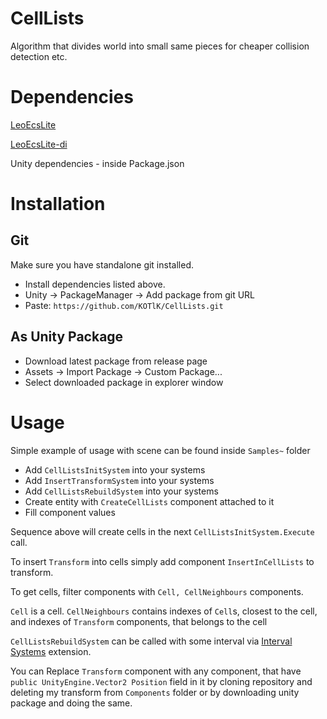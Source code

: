 # CellLists
Algorithm that divides world into small same pieces for cheaper collision detection etc.

# Dependencies
[LeoEcsLite](https://github.com/Leopotam/ecslite)

[LeoEcsLite-di](https://github.com/Leopotam/ecslite-di)

Unity dependencies - inside Package.json
# Installation
## Git

Make sure you have standalone git installed.

- Install dependencies listed above.
- Unity -> PackageManager -> Add package from git URL
- Paste: ``` https://github.com/KOTlK/CellLists.git ```

## As Unity Package

- Download latest package from release page
- Assets -> Import Package -> Custom Package...
- Select downloaded package in explorer window


# Usage

Simple example of usage with scene can be found inside `Samples~` folder

- Add `CellListsInitSystem` into your systems
- Add `InsertTransformSystem` into your systems
- Add `CellListsRebuildSystem` into your systems
- Create entity with `CreateCellLists` component attached to it
- Fill component values
  
Sequence above will create cells in the next `CellListsInitSystem.Execute` call.

To insert `Transform` into cells simply add component `InsertInCellLists` to transform.

To get cells, filter components with `Cell, CellNeighbours` components.

`Cell` is a cell. `CellNeighbours` contains indexes of `Cell`s, closest to the cell, and indexes of `Transform` components, that belongs to the cell

`CellListsRebuildSystem` can be called with some interval via [Interval Systems](https://github.com/nenuacho/ecslite-interval-systems) extension.

You can Replace `Transform` component with any component, that have `public UnityEngine.Vector2 Position` field in it by cloning repository and deleting my transform from `Components` folder or by downloading unity package and doing the same.